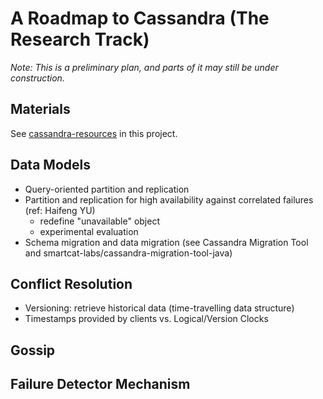# A Roadmap to Cassandra (The Research Track)

*Note: This is a preliminary plan, and parts of it may still be under construction.*

## Materials

See [cassandra-resources](https://github.com/hengxin/play-with-cassandra/blob/master/cassandra-resources/cassandra-resources.md) in this project.

## Data Models

* Query-oriented partition and replication
* Partition and replication for high availability against correlated failures (ref: Haifeng YU)
  * redefine "unavailable" object
  * experimental evaluation
* Schema migration and data migration (see Cassandra Migration Tool and smartcat-labs/cassandra-migration-tool-java)

## Conflict Resolution

* Versioning: retrieve historical data (time-travelling data structure)
* Timestamps provided by clients vs. Logical/Version Clocks

## Gossip

## Failure Detector Mechanism
